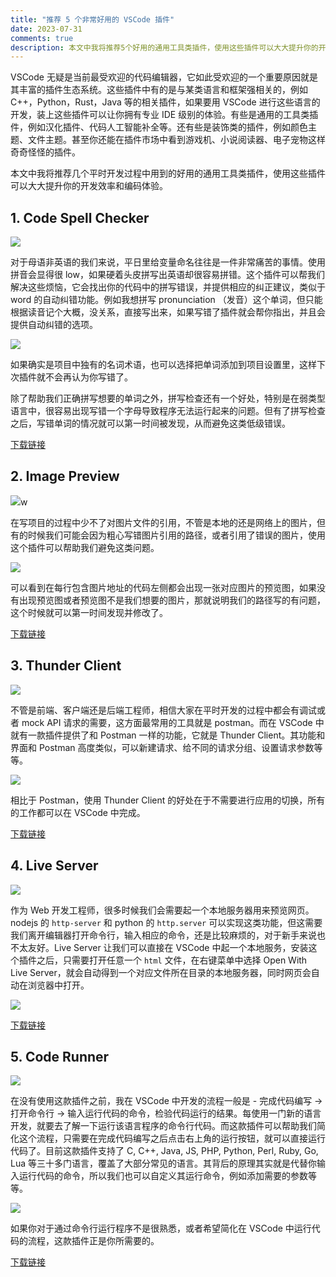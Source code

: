 ```yaml
---
title: "推荐 5 个非常好用的 VSCode 插件"
date: 2023-07-31
comments: true
description: 本文中我将推荐5个好用的通用工具类插件，使用这些插件可以大大提升你的开发效率和编码体验。
---
```


VSCode 无疑是当前最受欢迎的代码编辑器，它如此受欢迎的一个重要原因就是其丰富的插件生态系统。这些插件中有的是与某类语言和框架强相关的，例如 C++，Python，Rust，Java 等的相关插件，如果要用 VSCode 进行这些语言的开发，装上这些插件可以让你拥有专业 IDE 级别的体验。有些是通用的工具类插件，例如汉化插件、代码人工智能补全等。还有些是装饰类的插件，例如颜色主题、文件主题。甚至你还能在插件市场中看到游戏机、小说阅读器、电子宠物这样奇奇怪怪的插件。

本文中我将推荐几个平时开发过程中用到的好用的通用工具类插件，使用这些插件可以大大提升你的开发效率和编码体验。

## 1. Code Spell Checker

![](2023-07-31-00-35-14.png)

对于母语非英语的我们来说，平日里给变量命名往往是一件非常痛苦的事情。使用拼音会显得很 low，如果硬着头皮拼写出英语却很容易拼错。这个插件可以帮我们解决这些烦恼，它会找出你的代码中的拼写错误，并提供相应的纠正建议，类似于 word 的自动纠错功能。例如我想拼写 pronunciation （发音）这个单词，但只能根据读音记个大概，没关系，直接写出来，如果写错了插件就会帮你指出，并且会提供自动纠错的选项。

![](2023-07-30-23-15-29.png)

如果确实是项目中独有的名词术语，也可以选择把单词添加到项目设置里，这样下次插件就不会再认为你写错了。

除了帮助我们正确拼写想要的单词之外，拼写检查还有一个好处，特别是在弱类型语言中，很容易出现写错一个字母导致程序无法运行起来的问题。但有了拼写检查之后，写错单词的情况就可以第一时间被发现，从而避免这类低级错误。

[下载链接](https://marketplace.visualstudio.com/items?itemName=streetsidesoftware.code-spell-checker)

## 2. Image Preview

![](2023-07-31-00-35-39.png)w

在写项目的过程中少不了对图片文件的引用，不管是本地的还是网络上的图片，但有的时候我们可能会因为粗心写错图片引用的路径，或者引用了错误的图片，使用这个插件可以帮助我们避免这类问题。

![](2023-07-30-23-22-31.png)

可以看到在每行包含图片地址的代码左侧都会出现一张对应图片的预览图，如果没有出现预览图或者预览图不是我们想要的图片，那就说明我们的路径写的有问题，这个时候就可以第一时间发现并修改了。

[下载链接](https://marketplace.visualstudio.com/items?itemName=kisstkondoros.vscode-gutter-preview)

## 3. Thunder Client

![](2023-07-31-00-36-32.png)

不管是前端、客户端还是后端工程师，相信大家在平时开发的过程中都会有调试或者 mock API 请求的需要，这方面最常用的工具就是 postman。而在 VSCode 中就有一款插件提供了和 Postman 一样的功能，它就是 Thunder Client。其功能和界面和 Postman 高度类似，可以新建请求、给不同的请求分组、设置请求参数等等。

![](2023-07-31-00-26-47.png)

相比于 Postman，使用 Thunder Client 的好处在于不需要进行应用的切换，所有的工作都可以在 VSCode 中完成。

[下载链接](https://marketplace.visualstudio.com/items?itemName=rangav.vscode-thunder-client)

## 4. Live Server

![](2023-07-31-00-45-38.png)

作为 Web 开发工程师，很多时候我们会需要起一个本地服务器用来预览网页。nodejs 的 `http-server` 和 python 的 `http.server` 可以实现这类功能，但这需要我们离开编辑器打开命令行，输入相应的命令，还是比较麻烦的，对于新手来说也不太友好。Live Server 让我们可以直接在 VSCode 中起一个本地服务，安装这个插件之后，只需要打开任意一个 `html` 文件，在右键菜单中选择 Open With Live Server，就会自动得到一个对应文件所在目录的本地服务器，同时网页会自动在浏览器中打开。

![](2023-07-31-00-45-09.png)

[下载链接](https://marketplace.visualstudio.com/items?itemName=ritwickdey.LiveServer)

## 5. Code Runner

![](2023-07-31-00-34-43.png)

在没有使用这款插件之前，我在 VSCode 中开发的流程一般是 - 完成代码编写 -> 打开命令行 -> 输入运行代码的命令，检验代码运行的结果。每使用一门新的语言开发，就要去了解一下运行该语言程序的命令行代码。而这款插件可以帮助我们简化这个流程，只需要在完成代码编写之后点击右上角的运行按钮，就可以直接运行代码了。目前这款插件支持了 C, C++, Java, JS, PHP, Python, Perl, Ruby, Go, Lua 等三十多门语言，覆盖了大部分常见的语言。其背后的原理其实就是代替你输入运行代码的命令，所以我们也可以自定义其运行命令，例如添加需要的参数等等。

![](2023-07-31-00-34-27.png)

如果你对于通过命令行运行程序不是很熟悉，或者希望简化在 VSCode 中运行代码的流程，这款插件正是你所需要的。

[下载链接](https://marketplace.visualstudio.com/items?itemName=rangav.vscode-thunder-client)

